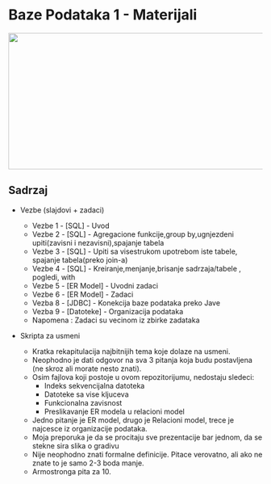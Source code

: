 # Baze Podataka 1 - Materijali

<p align="center">
  <img width="650" height="270" src="https://wpdatatables.com/wp-content/uploads/2018/10/20605.jpg">
</p>


## Sadrzaj
* Vezbe (slajdovi + zadaci)
  * Vezbe 1 - [SQL] - Uvod 
  * Vezbe 2 - [SQL] - Agregacione funkcije,group by,ugnjezdeni upiti(zavisni i nezavisni),spajanje tabela
  * Vezbe 3 - [SQL] - Upiti sa visestrukom upotrebom iste tabele, spajanje tabela(preko join-a)
  * Vezbe 4 - [SQL] - Kreiranje,menjanje,brisanje sadrzaja/tabele , pogledi, with
  * Vezbe 5 - [ER Model] - Uvodni zadaci
  * Vezbe 6 - [ER Model] - Zadaci
  * Vezba 8 - [JDBC] - Konekcija baze podataka preko Jave
  * Vezba 9 - [Datoteke] - Organizacija podataka
  * Napomena : Zadaci su vecinom iz zbirke zadataka

* Skripta za usmeni 
  * Kratka rekapitulacija najbitnijih tema koje dolaze na usmeni. 
  * Neophodno je dati odgovor na sva 3 pitanja koja budu postavljena (ne skroz ali morate nesto znati).
  * Osim fajlova koji postoje u ovom repozitorijumu, nedostaju sledeci:
    * Indeks sekvencijalna datoteka
    * Datoteke sa vise kljuceva
    * Funkcionalna zavisnost
    * Preslikavanje ER modela u relacioni model
  * Jedno pitanje je ER model, drugo je Relacioni model, trece je najcesce iz organizacije podataka.
  * Moja preporuka je da se procitaju sve prezentacije bar jednom, da se stekne sira slika o gradivu
  * Nije neophodno znati formalne definicije. Pitace verovatno, ali ako ne znate to je samo 2-3 boda manje.
  * Armostronga pita za 10.



